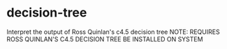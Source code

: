 # decision-tree
Interpret the output of Ross Quinlan's c4.5 decision tree 
NOTE: REQUIRES ROSS QUINLAN'S C4.5 DECISION TREE BE INSTALLED ON SYSTEM
